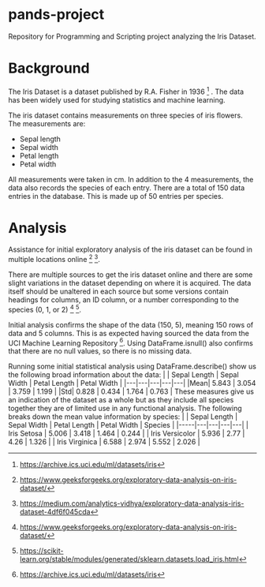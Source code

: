 # pands-project
Repository for Programming and Scripting project analyzing the Iris Dataset.

# Background
The Iris Dataset is a dataset published by R.A. Fisher in 1936 [^1] . The data has been widely used for studying statistics and machine learning.

The iris dataset contains measurements on three species of iris flowers. The measurements are:
- Sepal length
- Sepal width
- Petal length
- Petal width

All measurements were taken in cm. In addition to the 4 measurements, the data also records the species of each entry.
There are a total of 150 data entries in the database. This is made up of 50 entries per species.

# Analysis
Assistance for initial exploratory analysis of the iris dataset can be found in multiple locations online [^2] [^3].

There are multiple sources to get the iris dataset online and there are some slight variations in the dataset depending on where it is acquired. The data itself should be unaltered in each source but some versions contain headings for columns, an ID column, or a number corresponding to the species (0, 1, or 2) [^2] [^4]. 

Initial analysis confirms the shape of the data (150, 5), meaning 150 rows of data and 5 columns. This is as expected having sourced the data from the UCI Machine Learning Repository [^1]. Using DataFrame.isnull() also confirms that there are no null values, so there is no missing data.

Running some initial statistical analysis using DataFrame.describe() show us the following broad information about the data:
| | Sepal Length | Sepal Width | Petal Length | Petal Width |
|---|---|---|---|---|
|Mean| 5.843 | 3.054 | 3.759 | 1.199 |
|Std| 0.828 | 0.434 | 1.764 | 0.763 |
These measures give us an indication of the dataset as a whole but as they include all species together they are of limited use in any functional analysis. The following breaks down the mean value information by species:
| | Sepal Length | Sepal Width | Petal Length | Petal Width | Species |
|-----|---|---|---|---|
| Iris Setosa | 5.006 | 3.418 | 1.464 | 0.244 |
| Iris Versicolor | 5.936 | 2.77 | 4.26 | 1.326 |
| Iris Virginica | 6.588 | 2.974 | 5.552 | 2.026 |


[^1]: https://archive.ics.uci.edu/ml/datasets/iris
[^2]: https://www.geeksforgeeks.org/exploratory-data-analysis-on-iris-dataset/
[^3]: https://medium.com/analytics-vidhya/exploratory-data-analysis-iris-dataset-4df6f045cda
[^4]: https://scikit-learn.org/stable/modules/generated/sklearn.datasets.load_iris.html
